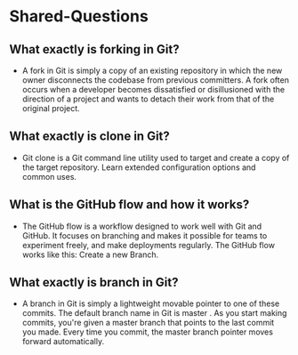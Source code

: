# Shared-Questions

## What exactly is forking in Git?

- A fork in Git is simply a copy of an existing repository in which the new owner disconnects the codebase from previous committers. A fork often occurs when a developer becomes dissatisfied or disillusioned with the direction of a project and wants to detach their work from that of the original project.

## What exactly is clone  in Git?

- Git clone is a Git command line utility used to target and create a copy of the target repository. Learn extended configuration options and common uses.

## What is the GitHub flow and how it works?

- The GitHub flow is a workflow designed to work well with Git and GitHub. It focuses on branching and makes it possible for teams to experiment freely, and make deployments regularly. The GitHub flow works like this: Create a new Branch.

## What exactly is branch in Git?

- A branch in Git is simply a lightweight movable pointer to one of these commits. The default branch name in Git is master . As you start making commits, you're given a master branch that points to the last commit you made. Every time you commit, the master branch pointer moves forward automatically.
